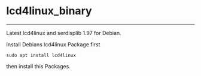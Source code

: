 # lcd4linux_binary
---

Latest lcd4linux and serdisplib 1.97 for Debian.

Install Debians lcd4linux Package first

`sudo apt install lcd4linux`

then install this Packages.
